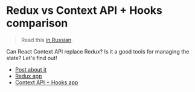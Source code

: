 # Redux vs Context API + Hooks comparison

> Read this [in Russian](./docs/ru.md).

Can React Context API replace Redux? Is it a good tools for managing the state? Let's find out!

- [Post about it](https://bespoyasov.me/blog/you-might-not-need-redux-now/)
- [Redux app](https://bespoyasov.me/showcase/use/redux/)
- [Context API + Hooks app](https://bespoyasov.me/showcase/use/hooks-and-context/)

